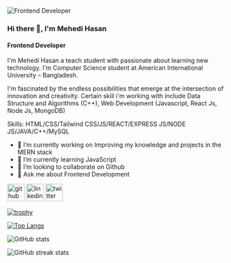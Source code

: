 ![Frontend Developer](https://media.licdn.com/dms/image/D5616AQH5rMSZUi1POQ/profile-displaybackgroundimage-shrink_350_1400/0/1714715976263?e=1725494400&v=beta&t=Nan1g3LPO_9tnU8Va5IbU_Xvi0BOQLhLuf9QH04PJfw)

### Hi there 👋, I'm Mehedi Hasan
#### Frontend Developer


I'm Mehedi Hasan a teach student with passionate about learning new technology. I'm Computer Science student at American International University – Bangladesh. 

I'm fascinated by the endless possibilities that emerge at the intersection of innovation and creativity. Certain skill i'm working with include Data Structure and Algorithms (C++), Web Development (Javascript, React Js, Node Js, MongoDB)

Skills: HTML/CSS/Tailwind CSS/JS/REACT/EXPRESS JS/NODE JS/JAVA/C++/MySQL

- 🔭 I’m currently working on Improving my knowledge and projects in the MERN stack 
- 🌱 I’m currently learning JavaScript 
- 👯 I’m looking to collaborate on Github 
- 💬 Ask me about Frontend Development 


[<img src='https://cdn.jsdelivr.net/npm/simple-icons@3.0.1/icons/github.svg' alt='github' height='40'>](https://github.com/mehedi-hasan02)  [<img src='https://cdn.jsdelivr.net/npm/simple-icons@3.0.1/icons/linkedin.svg' alt='linkedin' height='40'>](https://www.linkedin.com/in/mehedi-hasan02/)  [<img src='https://cdn.jsdelivr.net/npm/simple-icons@3.0.1/icons/twitter.svg' alt='twitter' height='40'>](https://twitter.com/_mehedi02)  

[![trophy](https://github-profile-trophy.vercel.app/?username=mehedi-hasan02)](https://github.com/ryo-ma/github-profile-trophy)

[![Top Langs](https://github-readme-stats.vercel.app/api/top-langs/?username=mehedi-hasan02)](https://github.com/anuraghazra/github-readme-stats)

![GitHub stats](https://github-readme-stats.vercel.app/api?username=mehedi-hasan02&show_icons=true)  

![GitHub streak stats](https://streak-stats.demolab.com/?user=mehedi-hasan02)  


